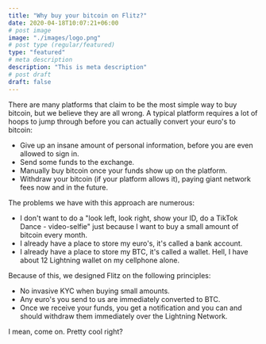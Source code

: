 ```yaml
---
title: "Why buy your bitcoin on Flitz?"
date: 2020-04-18T10:07:21+06:00
# post image
image: "./images/logo.png"
# post type (regular/featured)
type: "featured"
# meta description
description: "This is meta description"
# post draft
draft: false
---
```


There are many platforms that claim to be the most simple way to buy bitcoin, but we believe they are all wrong. A typical platform requires a lot of hoops to jump through before you can actually convert your euro's to bitcoin:

- Give up an insane amount of personal information, before you are even allowed to sign in.
- Send some funds to the exchange.
- Manually buy bitcoin once your funds show up on the platform.
- Withdraw your bitcoin (if your platform allows it), paying giant network fees now and in the future.

The problems we have with this approach are numerous:

- I don't want to do a "look left, look right, show your ID, do a TikTok Dance - video-selfie" just because I want to buy a small amount of bitcoin every month.
- I already have a place to store my euro's, it's called a bank account.
- I already have a place to store my BTC, it's called a wallet. Hell, I have about 12 Lightning wallet on my cellphone alone.

Because of this, we designed Flitz on the following principles:

- No invasive KYC when buying small amounts.
- Any euro's you send to us are immediately converted to BTC.
- Once we receive your funds, you get a notification and you can and should withdraw them immediately over the Lightning Network.

I mean, come on. Pretty cool right?